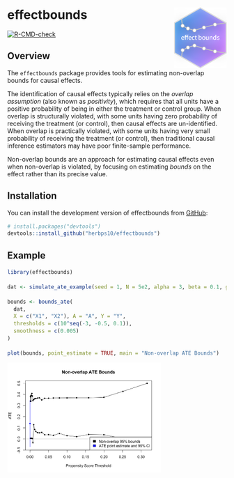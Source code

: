 
<!-- README.md is generated from README.Rmd. Please edit that file -->

# effectbounds <img src="man/figures/logo.png" align="right" height="140" />

<!-- badges: start -->

[![R-CMD-check](https://github.com/herbps10/effectbounds/actions/workflows/R-CMD-check.yaml/badge.svg)](https://github.com/herbps10/effectbounds/actions/workflows/R-CMD-check.yaml)
<!-- badges: end -->

## Overview

The `effectbounds` package provides tools for estimating non-overlap
bounds for causal effects.

The identification of causal effects typically relies on the *overlap
assumption* (also known as *positivity*), which requires that all units
have a positive probability of being in either the treatment or control
group. When overlap is structurally violated, with some units having
zero probability of receiving the treatment (or control), then causal
effects are un-identified. When overlap is practically violated, with
some units having very small probability of receiving the treatment (or
control), then traditional causal inference estimators may have poor
finite-sample performance.

Non-overlap bounds are an approach for estimating causal effects even
when non-overlap is violated, by focusing on estimating *bounds* on the
effect rather than its precise value.

## Installation

You can install the development version of effectbounds from
[GitHub](https://github.com/herbps10/effectbounds):

``` r
# install.packages("devtools")
devtools::install_github("herbps10/effectbounds")
```

## Example

``` r
library(effectbounds)

dat <- simulate_ate_example(seed = 1, N = 5e2, alpha = 3, beta = 0.1, gamma = 1)

bounds <- bounds_ate(
  dat, 
  X = c("X1", "X2"), A = "A", Y = "Y", 
  thresholds = c(10^seq(-3, -0.5, 0.1)), 
  smoothness = c(0.005)
)

plot(bounds, point_estimate = TRUE, main = "Non-overlap ATE Bounds")
```

<img src="man/figures/README-example-1.png" width="70%" />
